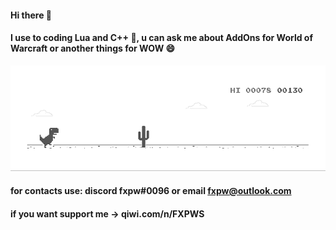   #### Hi there 👋
  #### I use to coding Lua and С++ 🤔, u can ask me about AddOns for World of Warcraft or another things for WOW 😄
[![](https://github.com/fxpw/fxpw/blob/main/img/T-RexChromeDinoGame.gif)](https://chromedino.com)
 #### for contacts use: discord fxpw#0096 or email fxpw@outlook.com
 #### if you want support me -> qiwi.com/n/FXPWS

<!--
**fxpw/fxpw** is a ✨ _special_ ✨ repository because its `README.md` (this file) appears on your GitHub profile.

Here are some ideas to get you started:

- 🔭 I’m currently working on ...
- 🌱 I’m currently learning ...
- 👯 I’m looking to collaborate on ...
- 🤔 I’m looking for help with ...
- 💬 Ask me about ...
- 📫 How to reach me: ...
- 😄 Pronouns: ...
- ⚡ Fun fact: ...
-->


